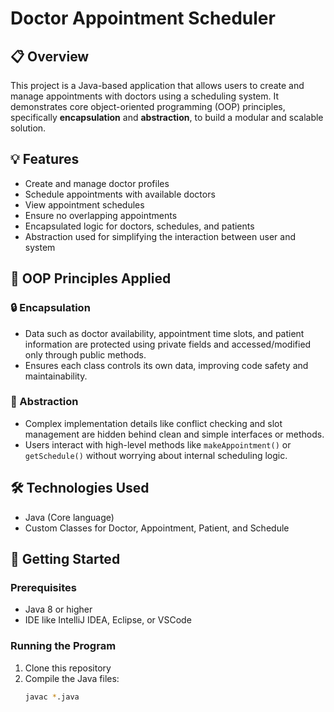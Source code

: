 # Doctor Appointment Scheduler

## 📋 Overview
This project is a Java-based application that allows users to create and manage appointments with doctors using a scheduling system. It demonstrates core object-oriented programming (OOP) principles, specifically **encapsulation** and **abstraction**, to build a modular and scalable solution.

## 💡 Features
- Create and manage doctor profiles
- Schedule appointments with available doctors
- View appointment schedules
- Ensure no overlapping appointments
- Encapsulated logic for doctors, schedules, and patients
- Abstraction used for simplifying the interaction between user and system

## 🧠 OOP Principles Applied

### 🔒 Encapsulation
- Data such as doctor availability, appointment time slots, and patient information are protected using private fields and accessed/modified only through public methods.
- Ensures each class controls its own data, improving code safety and maintainability.

### 🧩 Abstraction
- Complex implementation details like conflict checking and slot management are hidden behind clean and simple interfaces or methods.
- Users interact with high-level methods like `makeAppointment()` or `getSchedule()` without worrying about internal scheduling logic.

## 🛠️ Technologies Used
- Java (Core language)
- Custom Classes for Doctor, Appointment, Patient, and Schedule

## 🚀 Getting Started

### Prerequisites
- Java 8 or higher
- IDE like IntelliJ IDEA, Eclipse, or VSCode

### Running the Program
1. Clone this repository
2. Compile the Java files:
   ```bash
   javac *.java
